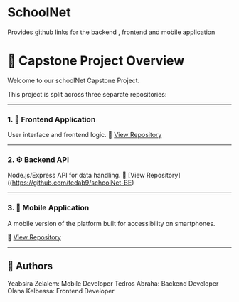 # SchoolNet
Provides github links for the backend , frontend and mobile application 
# 🚀 Capstone Project Overview

Welcome to our schoolNet Capstone Project.

This project is split across three separate repositories:

---

### 1. 🧠 Frontend Application
User interface and frontend logic.
🔗 [View Repository](https://github.com/Olanakelbesa/schoolnet)

---

### 2. ⚙️ Backend API
Node.js/Express API for data handling.
🔗 [View Repository]((https://github.com/tedab9/schoolNet-BE)

---

### 3. 📱 Mobile Application
A mobile version of the platform built for accessibility on smartphones.

🔗 [View Repository](https://github.com/tsega7659/SchoolNet-Mobile)

---

## 👤 Authors
Yeabsira Zelalem: Mobile Developer
Tedros Abraha: Backend Developer
Olana Kelbessa: Frontend Developer
